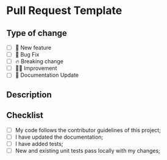 # Pull Request Template

<!--
  Before submitting a Pull Request, please ensure you've done the following:
  - Read the Genezio Contributing Guide: https://github.com/Genez-io/genezio/blob/main/CONTRIBUTING.md
  - Read the Genezio Code of Conduct: https://github.com/Genez-io/genezio/blob/main/CODE_OF_CONDUCT.md
  - Provide tests for your changes.
  - Add comments on your code.
  - Use descriptive commit messages.
  - Update any related documentation and include any relevant screenshots for UI/UX changes.
-->

## Type of change

<!-- Please delete options that are not relevant. -->

-   [ ] 🍕 New feature
-   [ ] 🐛 Bug Fix
-   [ ] 🔥 Breaking change
-   [ ] 🧑‍💻 Improvement
-   [ ] 📝 Documentation Update

## Description

<!--
Please do not leave this blank. Add a small summary of the PR:

This PR [adds/removes/fixes/replaces] the [feature/bug/etc].

List any dependencies that are required for this change.
-->

## Checklist

-   [ ] My code follows the contributor guidelines of this project;
-   [ ] I have updated the documentation;
-   [ ] I have added tests;
-   [ ] New and existing unit tests pass locally with my changes;
